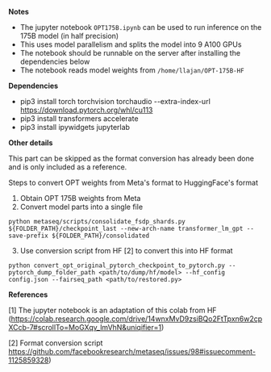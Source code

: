 
**Notes**
- The jupyter notebook `OPT175B.ipynb` can be used to run inference on the 175B model (in half precision)
- This uses model parallelism and splits the model into 9 A100 GPUs
- The notebook should be runnable on the server after installing the dependencies below
- The notebook reads model weights from `/home/llajan/OPT-175B-HF`

**Dependencies**

- pip3 install torch torchvision torchaudio --extra-index-url https://download.pytorch.org/whl/cu113
- pip3 install transformers accelerate
- pip3 install ipywidgets jupyterlab

**Other details**

This part can be skipped as the format conversion has already been done and is only included as a reference.

Steps to convert OPT weights from Meta's format to HuggingFace's format

1) Obtain OPT 175B weights from Meta
2) Convert model parts into a single file
```
python metaseq/scripts/consolidate_fsdp_shards.py ${FOLDER_PATH}/checkpoint_last --new-arch-name transformer_lm_gpt --save-prefix ${FOLDER_PATH}/consolidated
```

3) Use conversion script from HF [2] to convert this into HF format
```
python convert_opt_original_pytorch_checkpoint_to_pytorch.py --pytorch_dump_folder_path <path/to/dump/hf/model> --hf_config config.json --fairseq_path <path/to/restored.py>
```

**References**

[1]  The jupyter notebook is an adaptation of this colab from HF (https://colab.research.google.com/drive/14wnxMvD9zsiBQo2FtTpxn6w2cpXCcb-7#scrollTo=MoGXqv_lmVhN&uniqifier=1)

[2] Format conversion script https://github.com/facebookresearch/metaseq/issues/98#issuecomment-1125859328)
